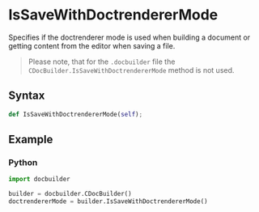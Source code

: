 # IsSaveWithDoctrendererMode

Specifies if the doctrenderer mode is used when building a document or getting content from the editor when saving a file.

> Please note, that for the `.docbuilder` file the `CDocBuilder.IsSaveWithDoctrendererMode` method is not used.

## Syntax

```py
def IsSaveWithDoctrendererMode(self);
```

## Example

### Python

``` py
import docbuilder

builder = docbuilder.CDocBuilder()
doctrendererMode = builder.IsSaveWithDoctrendererMode()
```
